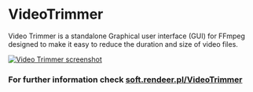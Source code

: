 # VideoTrimmer
Video Trimmer is a standalone Graphical user interface (GUI) for FFmpeg designed to make it easy to reduce the duration and size of video files.

[![Video Trimmer screenshot](https://soft.rendeer.pl/VideoTrimmer/documentation/assets/VideoTrimmer-Screenshot.png?id=220609)](https://soft.rendeer.pl/VideoTrimmer)

### For further information check [soft.rendeer.pl/VideoTrimmer](https://soft.rendeer.pl/VideoTrimmer/)
